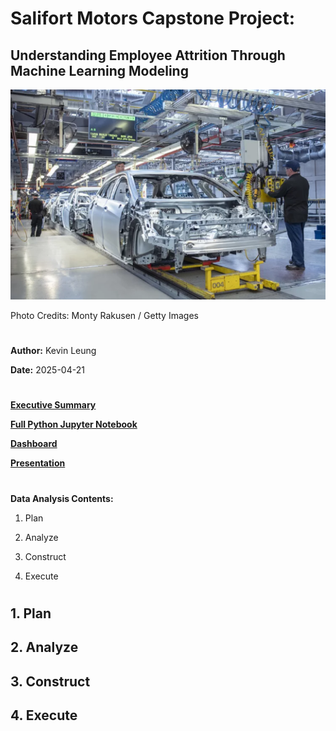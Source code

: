 #
# Salifort Motors Capstone Project: 
## Understanding Employee Attrition Through Machine Learning Modeling

![stock_photo](./images/car_image.png)

Photo Credits: Monty Rakusen / Getty Images

#

**Author:** Kevin Leung

**Date:** 2025-04-21

#
[**Executive Summary**](https://github.com/kleung157/Salifort_Motors_Capstone_Machine_Learning/blob/main/images/executive_summary.png)

[**Full Python Jupyter Notebook**](https://github.com/kleung157/Bellabeat_Case_Study_Google_Data_Analytics/blob/ba4e810b2ea8f7d907c0e844fd44f2d4f9583cc6/bellabeat_case_study_deliverables.Rmd)

[**Dashboard**](https://public.tableau.com/views/bellabeat_dashboard_17398865619940/Home?:language=en-US&:sid=&:redirect=auth&:display_count=n&:origin=viz_share_link)

[**Presentation**](https://github.com/kleung157/Bellabeat_Case_Study_Google_Data_Analytics/raw/refs/heads/main/bellabeat_presentation.pptx)

#

**Data Analysis Contents:**

1. Plan

2. Analyze

3. Construct

4. Execute

#

## 1. Plan

## 2. Analyze

## 3. Construct

## 4. Execute
